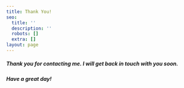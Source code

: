 ```yaml
---
title: Thank You!
seo:
  title: ''
  description: ''
  robots: []
  extra: []
layout: page
---
```

##### Thank you for contacting me. I will get back in touch with you soon.

##### Have a great day!
